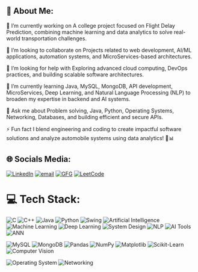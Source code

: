 💫 About Me:
---------------------------------------------------------------------------------------------------------------------------------------------------------------------------------------------------------------------

🚀 I’m currently working on
A college project focused on Flight Delay Prediction, combining machine learning and data analytics to solve real-world transportation challenges.


👥 I’m looking to collaborate on
Projects related to web development, AI/ML applications, automation systems, and MicroServices-based architectures.


🤝 I’m looking for help with
Exploring advanced cloud computing, DevOps practices, and building scalable software architectures.


🌱 I’m currently learning
Java, MySQL, MongoDB, API development, MicroServices, Deep Learning, and Natural Language Processing (NLP) to broaden my expertise in backend and AI systems.


💬 Ask me about
Problem solving, Java, Python, Operating Systems, Networking, Databases, and building efficient and secure APIs.


⚡ Fun fact
I blend engineering and coding to create impactful software solutions and analyze automobile systems using data analytics! 🚗📊


## 🌐 Socials Media:
[![LinkedIn](https://img.shields.io/badge/LinkedIn-%230077B5.svg?logo=linkedin&logoColor=white)](https://www.linkedin.com/in/ameer-maawiya-81345b299/)       [![email](https://img.shields.io/badge/Email-D14836?logo=gmail&logoColor=white)](mailto:gn2490@myamu.ac.in)                                               [![GFG](https://img.shields.io/badge/GFG-1F8ACB?logo=geeksforgeeks&logoColor=white)](https://www.geeksforgeeks.org/user/maawiyaahjf9/)           [![LeetCode](https://img.shields.io/badge/LeetCode-FFA116?logo=leetcode&logoColor=white)](https://leetcode.com/u/maawiya9905/)


# 💻 Tech Stack:
![C](https://img.shields.io/badge/C-%2300599C.svg?style=for-the-badge&logo=c&logoColor=white)
![C++](https://img.shields.io/badge/C++-%2300599C.svg?style=for-the-badge&logo=c%2B%2B&logoColor=white)
![Java](https://img.shields.io/badge/Java-%23ED8B00.svg?style=for-the-badge&logo=java&logoColor=white)
![Python](https://img.shields.io/badge/Python-3670A0?style=for-the-badge&logo=python&logoColor=ffdd54)
![Swing](https://img.shields.io/badge/Swing-%23007396.svg?style=for-the-badge&logo=java&logoColor=white)
![Artificial Intelligence](https://img.shields.io/badge/Artificial%20Intelligence-000000?style=for-the-badge&logo=OpenAI&logoColor=white)
![Machine Learning](https://img.shields.io/badge/Machine%20Learning-102A43?style=for-the-badge&logo=scikit-learn&logoColor=orange)
![Deep Learning](https://img.shields.io/badge/Deep%20Learning-003366?style=for-the-badge&logo=tensorflow&logoColor=orange)
![System Design](https://img.shields.io/badge/System%20Design-3949AB?style=for-the-badge&logo=vercel&logoColor=white)
![NLP](https://img.shields.io/badge/NLP-%2300BFA6.svg?style=for-the-badge&logo=spaCy&logoColor=white)
![AI Tools](https://img.shields.io/badge/AI%20Tools%20%26%20Techniques-%231E88E5.svg?style=for-the-badge&logo=OpenAI&logoColor=white)
![ANN](https://img.shields.io/badge/Artificial%20Neural%20Network-FF6F00?style=for-the-badge&logo=tensorflow&logoColor=white)

![MySQL](https://img.shields.io/badge/MySQL-4479A1.svg?style=for-the-badge&logo=mysql&logoColor=white)
![MongoDB](https://img.shields.io/badge/MongoDB-%234ea94b.svg?style=for-the-badge&logo=mongodb&logoColor=white)
![Pandas](https://img.shields.io/badge/Pandas-150458.svg?style=for-the-badge&logo=pandas&logoColor=white)
![NumPy](https://img.shields.io/badge/NumPy-013243.svg?style=for-the-badge&logo=numpy&logoColor=white)
![Matplotlib](https://img.shields.io/badge/Matplotlib-%23000000.svg?style=for-the-badge&logo=matplotlib&logoColor=white)
![Scikit-Learn](https://img.shields.io/badge/Sklearn-F7931E.svg?style=for-the-badge&logo=scikit-learn&logoColor=white)
![Computer Vision](https://img.shields.io/badge/Computer%20Vision-8E24AA?style=for-the-badge&logo=openCV&logoColor=white)

![Operating System](https://img.shields.io/badge/Operating%20System-607D8B?style=for-the-badge&logo=linux&logoColor=white)
![Networking](https://img.shields.io/badge/Networking-0D47A1?style=for-the-badge&logo=cisco&logoColor=white)




<!---
Maawiya06/Maawiya06 is a ✨ special ✨ repository because its `README.md` (this file) appears on your GitHub profile.
You can click the Preview link to take a look at your changes.
--->
